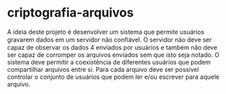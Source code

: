 # criptografia-arquivos
A ideia deste projeto é desenvolver um sistema que permite usuários gravarem dados em um servidor não conﬁável. O servidor não deve ser capaz de observar os dados 4 enviados por usuários e também não deve ser capaz de corromper os arquivos enviados sem que isto seja notado. O sistema deve permitir a coexistência de diferentes usuários que podem compartilhar arquivos entre si. Para cada arquivo deve ser possível controlar o conjunto de usuários que podem ler e/ou escrever para aquele arquivo.
